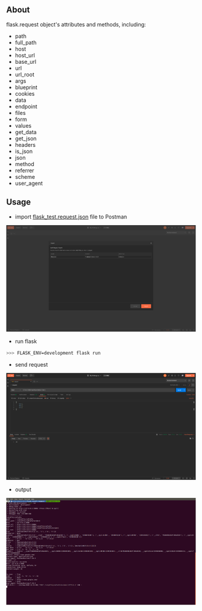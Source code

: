 ## About
flask.request object's attributes and methods, including:

* path
* full_path
* host
* host_url
* base_url
* url
* url_root
* args
* blueprint
* cookies
* data
* endpoint
* files
* form
* values
* get_data
* get_json
* headers
* is_json
* json
* method
* referrer
* scheme
* user_agent

## Usage
* import [flask_test.request.json](./flask_test.request.json) file to Postman
<p align="center">
    <img src="./images/Screenshot from 2020-09-12 11-20-01.png">

* run flask
```bash
>>> FLASK_ENV=development flask run
```

* send request
<p align="center">
    <img src="./images/Screenshot from 2020-09-12 11-31-04.png">

* output
<p align="center">
    <img src="./images/Screenshot from 2020-09-12 11-31-46.png">